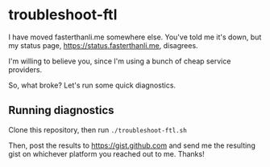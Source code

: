 # troubleshoot-ftl

I have moved fasterthanli.me somewhere else. You've told me it's down, but
my status page, <https://status.fasterthanli.me>, disagrees.

I'm willing to believe you, since I'm using a bunch of cheap service providers.

So, what broke? Let's run some quick diagnostics.

## Running diagnostics

Clone this repository, then run `./troubleshoot-ftl.sh`

Then, post the results to <https://gist.github.com> and send me the resulting
gist on whichever platform you reached out to me. Thanks!
